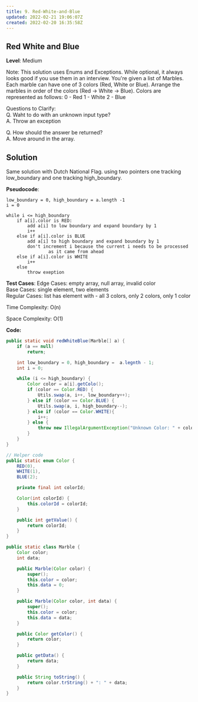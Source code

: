 ```yaml
---
title: 9. Red-White-and-Blue
updated: 2022-02-21 19:06:07Z
created: 2022-02-20 16:35:58Z
---
```


## Red White and Blue

**Level**: Medium

Note: This solution uses Enums and Exceptions. While optional, it always looks good if you use them in an
interview.
You're given a list of Marbles. Each marble can have one of 3 colors (Red, White or Blue).
Arrange the marbles in order of the colors (Red -> White -> Blue).
Colors are represented as follows:
0 - Red
1 - White
2 - Blue


Questions to Clarify:  
Q. Waht to do with an unknown input type?  
A. Throw an exception  

Q. How should the answer be returned?  
A. Move around in the array.  

## Solution

Same solution with Dutch National Flag. using two pointers one tracking low_boundary and one tracking high_boundary.

**Pseudocode**:
```
low_boundary = 0, high_boundary = a.length -1
i = 0

while i <= high_boundary
    if a[i].color is RED:
        add a[i] to low boundary and expand boundary by 1
        i++
    else if a[i].color is BLUE
        add a[i] to high boundary and expand boundary by 1
        don't increment i because the current i needs to be processed
                as it came from ahead
    else if a[i].color is WHITE
        i++
    else
        throw exeption

```
**Test Cases**:
Edge Cases: empty array, null array, invalid color  
Base Cases: single element, two elements  
Regular Cases: list has element with - all 3 colors, only 2 colors, only 1 color  

Time Complexity: O(n)

Space Complexity: O(1)

**Code:**
```java
public static void redWhiteBlue(Marble[] a) {
    if (a == null)
        return;

    int low_boundary = 0, high_boundary =  a.legnth - 1;
    int i = 0;

    while (i <= high_boundary) {
        Color color = a[i].getColo();
        if (color == Color.RED) {
            Utils.swap(a, i++, low_boundary++);
        } else if (color == Color.BLUE) {
            Utils.swap(a, i, high_boundary--);
        } else if (color == Color.WHITE){
            i++;
        } else {
            throw new IllegalArgumentException("Unknown Color: " + color);
        }
    }
}

// Helper code
public static enum Color {
    RED(0),
    WHITE(1),
    BLUE(2);

    private final int colorId;

    Color(int colorId) {
        this.colorId = colorId;
    }

    public int getValue() {
        return colorId;
    }
}

public static class Marble {
    Color color;
    int data;

    public Marble(Color color) {
        super();
        this.color = color;
        this.data = 0;
    }

    public Marble(Color color, int data) {
        super();
        this.color = color;
        this.data = data;
    }

    public Color getColor() {
        return color;
    }

    public getData() {
        return data;
    }

    public String toString() {
        return color.trString() + ": " + data;
    }
}
```
